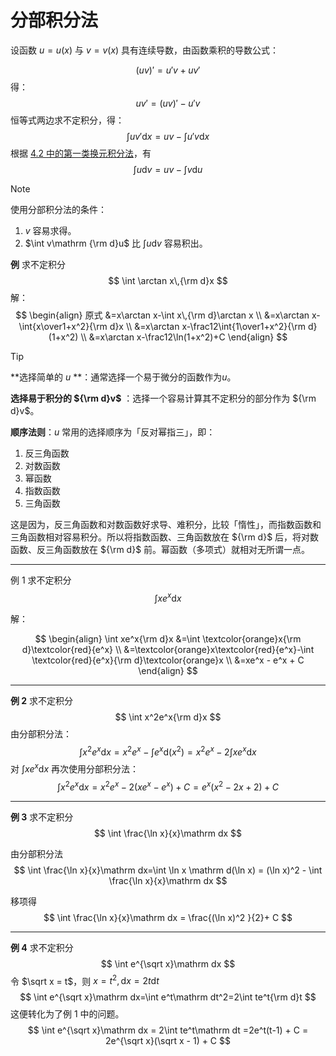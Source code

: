 # 分部积分法
设函数 $u = u(x)$ 与 $v = v(x)$ 具有连续导数，由函数乘积的导数公式：

$$
(uv)' = u'v + uv'
$$
得：
$$
uv' = (uv)' - u'v
$$
恒等式两边求不定积分，得：
$$
\int uv'\mathrm dx=uv-\int u'v\mathrm dx
$$
根据 [4.2 中的第一类换元积分法](./4.2%20换元积分法#第一类换元积分法)，有
$$
\int u \mathrm dv=uv-\int v \mathrm du
$$

>[!note]
>
>使用分部积分法的条件：
>
>1. $v$ 容易求得。
>2. $\int v\mathrm {\rm d}u$ 比 $\int u\mathrm dv$ 容易积出。

**例** 求不定积分
$$
\int \arctan x\,{\rm d}x
$$
解：
$$
\begin{align}
原式
&=x\arctan x-\int x\,{\rm d}\arctan x \\
&=x\arctan x-\int{x\over1+x^2}{\rm d}x \\
&=x\arctan x-\frac12\int{1\over1+x^2}{\rm d}(1+x^2) \\
&=x\arctan x-\frac12\ln(1+x^2)+C
\end{align}
$$

> [!Tip]
>
> **选择简单的 $u$ **：通常选择一个易于微分的函数作为$u$。
>
> **选择易于积分的 ${\rm d}v$** ：选择一个容易计算其不定积分的部分作为 ${\rm d}v$。
>
> **顺序法则**：$u$ 常用的选择顺序为「反对幂指三」，即：
>
> 1. 反三角函数
> 2. 对数函数
> 3. 幂函数
> 4. 指数函数
> 5. 三角函数
>
> 这是因为，反三角函数和对数函数好求导、难积分，比较「惰性」，而指数函数和三角函数相对容易积分。所以将指数函数、三角函数放在 ${\rm d}$ 后，将对数函数、反三角函数放在 ${\rm d}$ 前。幂函数（多项式）就相对无所谓一点。

---

例 1 求不定积分
$$
\int xe^x\mathrm dx
$$

解：

$$
\begin{align}
\int xe^x{\rm d}x
&=\int \textcolor{orange}x{\rm d}\textcolor{red}{e^x} \\
&=\textcolor{orange}x\textcolor{red}{e^x}-\int \textcolor{red}{e^x}{\rm d}\textcolor{orange}x \\
&=xe^x - e^x + C
\end{align}
$$

---

**例 2** 求不定积分
$$
\int x^2e^x{\rm d}x
$$
由分部积分法：
$$
\int x^2e^x\mathrm dx = x^2e^x-\int e^x\mathrm d(x^2)=x^2e^x-2\int xe^x\mathrm dx
$$
对 $\int xe^x\mathrm dx$ 再次使用分部积分法：
$$
\int x^2e^x\mathrm dx = x^2e^x-2(xe^x-e^x) + C=e^x(x^2 - 2x+2)+C
$$

---

**例 3** 求不定积分
$$
\int \frac{\ln x}{x}\mathrm dx
$$

由分部积分法
$$
\int \frac{\ln x}{x}\mathrm dx=\int \ln x \mathrm d(\ln x) = (\ln x)^2 - \int \frac{\ln x}{x}\mathrm dx  
$$

移项得
$$
\int \frac{\ln x}{x}\mathrm dx = \frac{(\ln x)^2 }{2}+ C
$$

---

**例 4** 求不定积分
$$
\int e^{\sqrt x}\mathrm dx
$$
令 $\sqrt x = t$，则 $x =t ^2,\mathrm dx = 2t\mathrm dt$
$$
\int e^{\sqrt x}\mathrm dx=\int e^t\mathrm dt^2=2\int te^t{\rm d}t
$$
这便转化为了例 1 中的问题。
$$
\int e^{\sqrt x}\mathrm dx = 2\int te^t\mathrm dt =2e^t(t-1) + C = 2e^{\sqrt x}(\sqrt x - 1) + C
$$
